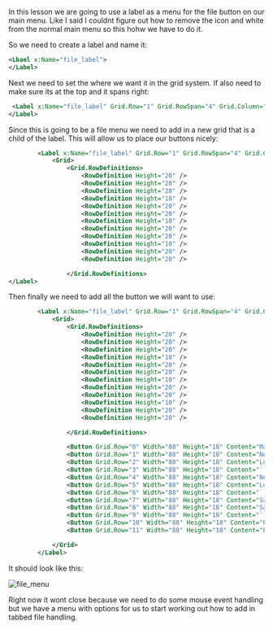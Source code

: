In this lesson we are going to use a label as a menu for the file button on our main menu. Like I said I couldnt figure out how to remove the icon and white from the normal main menu so this hohw we have to do it.

So we need to create a label and name it:
```xml
<Lbael x:Name="file_label">
</Label>
```

Next we need to set the where we want it in the grid system. If also need to make sure its at the top and it spans right:
```xml
 <Label x:Name="file_label" Grid.Row="1" Grid.RowSpan="4" Grid.Column="0"  Background="#FF1E1E1E" BorderBrush="Black" BorderThickness="1,0,1,1" Width="100" Height="220" VerticalAlignment="Top" Visibility="Collapsed">
</Label>
```

Since this is going to be a file menu we need to add in a new grid that is a child of the label. This will allow us to place our buttons nicely:
```xml
        <Label x:Name="file_label" Grid.Row="1" Grid.RowSpan="4" Grid.Column="0"  Background="#FF1E1E1E" BorderBrush="Black" BorderThickness="1,0,1,1" Width="100" Height="220" VerticalAlignment="Top" Visibility="Collapsed">
            <Grid>
                <Grid.RowDefinitions>
                    <RowDefinition Height="20" />
                    <RowDefinition Height="20" />
                    <RowDefinition Height="20" />
                    <RowDefinition Height="10" />
                    <RowDefinition Height="20" />
                    <RowDefinition Height="20" />
                    <RowDefinition Height="10" />
                    <RowDefinition Height="20" />
                    <RowDefinition Height="20" />
                    <RowDefinition Height="10" />
                    <RowDefinition Height="20" />
                    <RowDefinition Height="20" />

                </Grid.RowDefinitions>
</Label>
```

Then finally we need to add all the button we will want to use:

```xml
        <Label x:Name="file_label" Grid.Row="1" Grid.RowSpan="4" Grid.Column="0"  Background="#FF1E1E1E" BorderBrush="Black" BorderThickness="1,0,1,1" Width="100" Height="220" VerticalAlignment="Top" Visibility="Collapsed">
            <Grid>
                <Grid.RowDefinitions>
                    <RowDefinition Height="20" />
                    <RowDefinition Height="20" />
                    <RowDefinition Height="20" />
                    <RowDefinition Height="10" />
                    <RowDefinition Height="20" />
                    <RowDefinition Height="20" />
                    <RowDefinition Height="10" />
                    <RowDefinition Height="20" />
                    <RowDefinition Height="20" />
                    <RowDefinition Height="10" />
                    <RowDefinition Height="20" />
                    <RowDefinition Height="20" />

                </Grid.RowDefinitions>

                <Button Grid.Row="0" Width="88" Height="18" Content="Main Project" Foreground="Teal" Background="#FF141414" BorderBrush="Black" />
                <Button Grid.Row="1" Width="88" Height="18" Content="New Project" Foreground="Teal" Background="#FF141414" BorderBrush="Black" />
                <Button Grid.Row="2" Width="88" Height="18" Content="Load Project" Foreground="Teal" Background="#FF141414" BorderBrush="Black" />
                <Button Grid.Row="3" Width="88" Height="18" Content="`````````````````````````````" Foreground="#FF505050" Background="#FF1E1E1E" BorderBrush="{x:Null}" />
                <Button Grid.Row="4" Width="88" Height="18" Content="New File" Foreground="Teal" Background="#FF141414" BorderBrush="Black" Click="new_file_menu_click" />
                <Button Grid.Row="5" Width="88" Height="18" Content="Load File" Foreground="Teal" Background="#FF141414" BorderBrush="Black" />
                <Button Grid.Row="6" Width="88" Height="18" Content="`````````````````````````````" Foreground="#FF505050" Background="#FF1E1E1E" BorderBrush="{x:Null}" />
                <Button Grid.Row="7" Width="88" Height="18" Content="Save File" Foreground="Teal" Background="#FF141414" BorderBrush="Black" />
                <Button Grid.Row="8" Width="88" Height="18" Content="Save As" Foreground="Teal" Background="#FF141414" BorderBrush="Black" />
                <Button Grid.Row="9" Width="88" Height="18" Content="`````````````````````````````" Foreground="#FF505050" Background="#FF1E1E1E" BorderBrush="{x:Null}" />
                <Button Grid.Row="10" Width="88" Height="18" Content="Preference" Foreground="Teal" Background="#FF141414" BorderBrush="Black" />
                <Button Grid.Row="11" Width="88" Height="18" Content="Exit" Foreground="Teal" Background="#FF141414" BorderBrush="Black" />

            </Grid>
        </Label>
```


It should look like this:

![file_menu](https://github.com/ravenleeblack/modern_ide/assets/76606152/9bdbdad9-9f65-47a9-a1d0-3ed1daa3933f)


Right now it wont close because we need to do some mouse event handling but we have a menu with options for us to start working out how to add in tabbed file handling.




